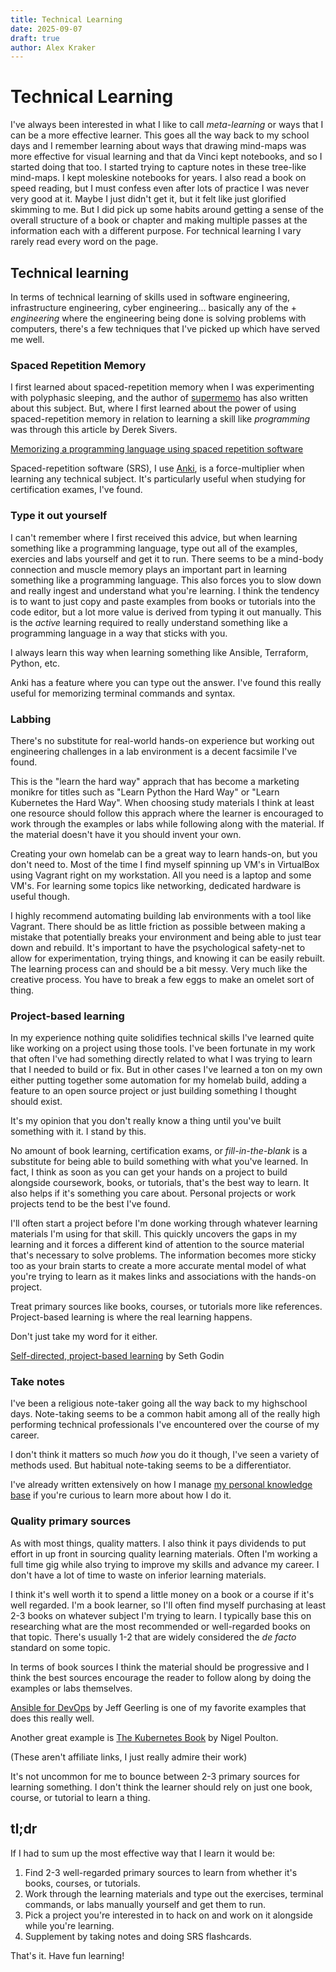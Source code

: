 ```yaml
---
title: Technical Learning
date: 2025-09-07
draft: true
author: Alex Kraker
---
```


# Technical Learning

I've always been interested in what I like to call _meta-learning_ or ways
that I can be a more effective learner. This goes all the way back to my
school days and I remember learning about ways that drawing mind-maps was
more effective for visual learning and that da Vinci kept notebooks, and so
I started doing that too. I started trying to capture notes in these tree-like
mind-maps. I kept moleskine notebooks for years. I also read a book on speed
reading, but I must confess even after lots of practice I was never very good
at it. Maybe I just didn't get it, but it felt like just glorified skimming to
me. But I did pick up some habits around getting a sense of the overall
structure of a book or chapter and making multiple passes at the information
each with a different purpose. For technical learning I vary rarely read
every word on the page.

## Technical learning

In terms of technical learning of skills used in software engineering, 
infrastructure engineering, cyber engineering... basically any of the <term>+
_engineering_ where the engineering being done is solving problems with
computers, there's a few techniques that I've picked up which have served me
well.

### Spaced Repetition Memory

I first learned about spaced-repetition memory when I was experimenting with
polyphasic sleeping, and the author of [supermemo](https://www.supermemo.guru/wiki/SuperMemo_Guru) has also written about this subject. But, where I first
learned about the power of using spaced-repetition memory in relation to
learning a skill like _programming_ was through this article by Derek Sivers.

[Memorizing a programming language using spaced repetition software](https://sive.rs/srs)

Spaced-repetition software (SRS), I use [Anki](https://apps.ankiweb.net/), is
a force-multiplier when learning any technical subject. It's particularly
useful when studying for certification exames, I've found.

### Type it out yourself

I can't remember where I first received this advice, but when learning something
like a programming language, type out all of the examples, exercies and labs
yourself and get it to run. There seems to be a mind-body connection and muscle
memory plays an important part in learning something like a programming language. This also forces you to slow down and really ingest and understand what you're
learning. I think the tendency is to want to just copy and paste examples from
books or tutorials into the code editor, but a lot more value is derived from typing it out manually. This is the _active_ learning required to really understand
something like a programming language in a way that sticks with you.

I always learn this way when learning something like Ansible, Terraform, Python,
etc.

Anki has a feature where you can type out the answer. I've found this really
useful for memorizing terminal commands and syntax.

### Labbing

There's no substitute for real-world hands-on experience but working out
engineering challenges in a lab environment is a decent facsimile I've found.

This is the "learn <thing> the hard way" apprach that has become a marketing
monikre for titles such as "Learn Python the Hard Way" or "Learn Kubernetes
the Hard Way". When choosing study materials I think at least one resource
should follow this apprach where the learner is encouraged to work through
the examples or labs while following along with the material. If the material
doesn't have it you should invent your own.

Creating your own homelab can be a great way to learn hands-on, but you don't
need to. Most of the time I find myself spinning up VM's in VirtualBox using
Vagrant right on my workstation. All you need is a laptop and some VM's.
For learning some topics like networking, dedicated hardware is useful though.

I highly recommend automating building lab environments with a tool like
Vagrant. There should be as little friction as possible between making a
mistake that potentially breaks your environment and being able to just
tear down and rebuild. It's important to have the psychological safety-net
to allow for experimentation, trying things, and knowing it can be easily
rebuilt. The learning process can and should be a bit messy. Very much like the
creative process. You have to break a few eggs to make an omelet sort of thing.

### Project-based learning

In my experience nothing quite solidifies technical skills I've learned
quite like working on a project using those tools. I've been fortunate in my
work that often I've had something directly related to what I was trying to
learn that I needed to build or fix. But in other cases I've learned a ton
on my own either putting together some automation for my homelab build, adding
a feature to an open source project or just building something I thought
should exist.

It's my opinion that you don't really know a thing until you've built something
with it. I stand by this.

No amount of book learning, certification exams, or _fill-in-the-blank_ is 
a substitute for being able to build something with what you've learned. In fact,
I think as soon as you can get your hands on a project to build alongside
coursework, books, or tutorials,  that's the best way to learn. It also helps
if it's something you care about. Personal projects or work projects tend to
be the best I've found.

I'll often start a project before I'm done working through whatever learning
materials I'm using for that skill. This quickly uncovers the gaps in my
learning and it forces a different kind of attention to the source material
that's necessary to solve problems. The information becomes more sticky too
as your brain starts to create a more accurate mental model of what you're
trying to learn as it makes links and associations with the hands-on
project.

Treat primary sources like books, courses, or tutorials more like references.
Project-based learning is where the real learning happens.

Don't just take my word for it either.

[Self-directed, project-based learning](https://seths.blog/2020/09/self-directed-project-based-learning/) by Seth Godin

### Take notes

I've been a religious note-taker going all the way back to my highschool days.
Note-taking seems to be a common habit among all of the really high performing
technical professionals I've encountered over the course of my career.

I don't think it matters so much _how_ you do it though, I've seen a variety
of methods used. But habitual note-taking seems to be a differentiator.

I've already written extensively on how I manage
[my personal knowledge base](https://kraker.github.io/blog/second-brain/) if
you're curious to learn more about how I do it.

### Quality primary sources

As with most things, quality matters. I also think it
pays dividends to put effort in up front in sourcing quality learning
materials. Often I'm working a full time gig while also trying to improve
my skills and advance my career. I don't have a lot of time to waste on
inferior learning materials.

I think it's well worth it to spend a little money on a book or a course if
it's well regarded. I'm a book learner, so I'll often find myself purchasing
at least 2-3 books on whatever subject I'm trying to learn. I typically base this
on researching what are the most recommended or well-regarded books on that
topic. There's usually 1-2 that are widely considered the _de facto_ standard
on some topic.

In terms of book sources I think the material should be progressive and I think
the best sources encourage the reader to follow along by doing the examples or
labs themselves.

[Ansible for DevOps](https://www.ansiblefordevops.com/) by Jeff Geerling
is one of my favorite examples that does this really well.

Another great example is [The Kubernetes Book](https://www.nigelpoulton.com/books)
by Nigel Poulton.

(These aren't affiliate links, I just really admire their work)

It's not uncommon for me to bounce between 2-3 primary sources for learning
something. I don't think the learner should rely on just one book, course,
or tutorial to learn a thing.

## tl;dr

If I had to sum up the most effective way that I learn it would be:

1. Find 2-3 well-regarded primary sources to learn from whether it's books,
  courses, or tutorials.
2. Work through the learning materials and type out the exercises, terminal
  commands, or labs manually yourself and get them to run.
3. Pick a project you're interested in to hack on and work on it alongside
  while you're learning.
4. Supplement by taking notes and doing SRS flashcards.

That's it. Have fun learning!
